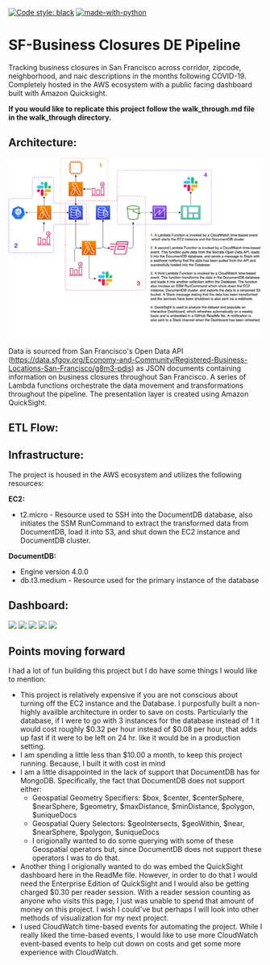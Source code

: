 [![Code style: black](https://img.shields.io/badge/code%20style-black-000000.svg)](https://github.com/psf/black)
[![made-with-python](https://img.shields.io/badge/Made%20with-Python-1f425f.svg)](https://www.python.org/)

# SF-Business Closures DE Pipeline

Tracking business closures in San Francisco across corridor, zipcode, neighborhood, and naic descriptions in the months following COVID-19. Completely hosted in the AWS ecosystem with a public facing dashboard built with Amazon Quicksight.

**If you would like to replicate this project follow the walk_through.md file in the walk_through directory.**

## Architecture:
![](DE-Project.png)

Data is sourced from San Francisco's Open Data API (https://data.sfgov.org/Economy-and-Community/Registered-Business-Locations-San-Francisco/g8m3-pdis) as JSON documents containing information on business closures throughout San Francisco. A series of Lambda functions orchestrate the data movement and transformations throughout the pipeline. The presentation layer is created using Amazon QuickSight.

## ETL Flow:

## Infrastructure:
The project is housed in the AWS ecosystem and utilizes the following resources:

**EC2:**

- t2.micro - Resource used to SSH into the DocumentDB database, also initiates the SSM RunCommand to extract the transformed data from DocumentDB, load it into S3, and shut down the EC2 instance and DocumentDB cluster.

**DocumentDB:**

- Engine version 4.0.0
- db.t3.medium - Resource used for the primary instance of the database

## Dashboard:
![](zennerdylan/dashboard_images/DashBoard1.png)
![](zennerdylan/dashboard_images/DashBoard2.png)
![](zennerdylan/dashboard_images/DashBoard3.png)
![](zennerdylan/dashboard_images/DashBoard4.png)
![](zennerdylan/dashboard_images/DashBoard5.png)

## Points moving forward

I had a lot of fun building this project but I do have some things I would like to mention:

- This project is relatively expensive if you are not conscious about turning off the EC2 instance and the Database. I purposfully built a non-highly availble architecture in order to save on costs. Particularly the database, if I were to go with 3 instances for the database instead of 1 it would cost roughly $0.32 per hour instead of $0.08 per hour, that adds up fast if it were to be left on 24 hr. like it would be in a production setting. 
- I am spending a little less than $10.00 a month, to keep this project running. Because, I built it with cost in mind
- I am a little disappointed in the lack of support that DocumentDB has for MongoDB. Specifically, the fact that DocumentDB does not support either:
  * Geospatial Geometry Specifiers: $box, $center, $centerSphere, $nearSphere, $geometry, $maxDistance, $minDistance, $polygon, $uniqueDocs
  * Geospatial Query Selectors: $geoIntersects, $geoWithin, $near, $nearSphere, $polygon, $uniqueDocs
  * I origionally wanted to do some querying with some of these Geospatial operators but, since DocumentDB does not support these operators I was to do that.
- Another thing I origionally wanted to do was embed the QuickSight dashboard here in the ReadMe file. However, in order to do that I would need the Enterprise Edition of QuickSight and I would also be getting charged $0.30 per reader session. With a reader session counting as anyone who visits this page, I just was unable to spend that amount of money on this project. I wish I could've but perhaps I will look into other methods of visualization for my next project.
- I used CloudWatch time-based events for automating the project. While I really liked the time-based events, I would like to use more CloudWatch event-based events to help cut down on costs and get some more experience with CloudWatch.
